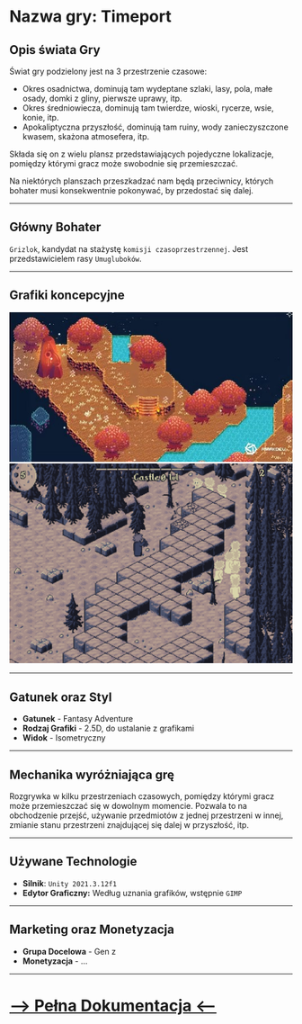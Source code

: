 # Nazwa gry: **Timeport**

## Opis świata Gry

Świat gry podzielony jest na 3 przestrzenie czasowe:
 - Okres osadnictwa, dominują tam wydeptane szlaki, lasy, pola, małe osady, domki z gliny, pierwsze uprawy, itp.
 - Okres średniowiecza, dominują tam twierdze, wioski, rycerze, wsie, konie, itp.
 - Apokaliptyczna przyszłość, dominują tam ruiny, wody zanieczyszczone kwasem, skażona atmosefera, itp.

Składa się on z wielu plansz przedstawiających pojedyczne lokalizacje, pomiędzy którymi gracz może swobodnie się przemieszczać.

Na niektórych planszach przeszkadzać nam będą przeciwnicy, których bohater musi konsekwentnie pokonywać, by przedostać się dalej.

---

## Główny Bohater

`Grizlok`, kandydat na stażystę `komisji czasoprzestrzennej`. Jest przedstawicielem rasy `Umugluboków`.

---

## Grafiki koncepcyjne

![view_example1](./GDD/assets/view_example.jpg)
![view_example2](./GDD/assets/view_example2.png)

---

## Gatunek oraz Styl

- **Gatunek** - Fantasy Adventure
- **Rodzaj Grafiki** - 2.5D, do ustalanie z grafikami
- **Widok** - Isometryczny

---

## Mechanika wyróżniająca grę

Rozgrywka w kilku przestrzeniach czasowych, pomiędzy którymi gracz może przemieszczać się w dowolnym momencie. Pozwala to na obchodzenie przejść, używanie przedmiotów z jednej przestrzeni w innej, zmianie stanu przestrzeni znajdującej się dalej w przyszłość, itp.

<!-- Drogi sa bezpieczne, na ekranie jest wskaźnik bezpieczeństwa teleportacji. -->

---

## Używane Technologie

- **Silnik**: `Unity 2021.3.12f1`
- **Edytor Graficzny:** Według uznania grafików, wstępnie `GIMP`

---

## Marketing oraz Monetyzacja

- **Grupa Docelowa** - Gen z
- **Monetyzacja** -  ...

---

# [--> Pełna Dokumentacja <--](/GDD/GDD.md)


